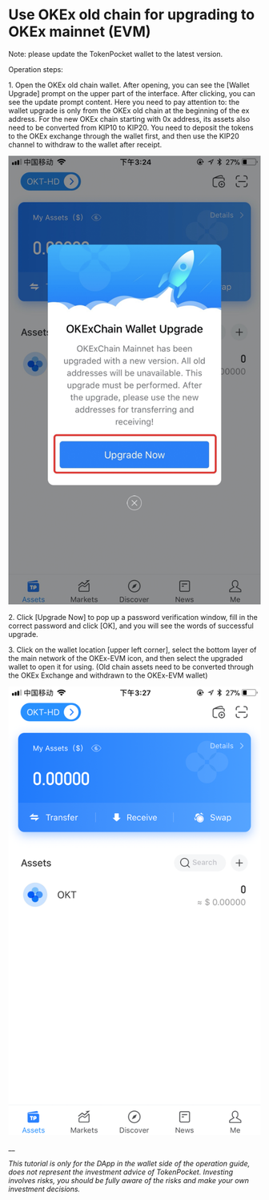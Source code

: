 # Use OKEx old chain for upgrading to OKEx mainnet (EVM)

Note: please update the TokenPocket wallet to the latest version.

Operation steps:&#x20;

1\. Open the OKEx old chain wallet. After opening, you can see the \[Wallet Upgrade] prompt on the upper part of the interface. After clicking, you can see the update prompt content. Here you need to pay attention to: the wallet upgrade is only from the OKEx old chain at the beginning of the ex address. For the new OKEx chain starting with 0x address, its assets also need to be converted from KIP10 to KIP20. You need to deposit the tokens to the OKEx exchange through the wallet first, and then use the KIP20 channel to withdraw to the wallet after receipt.

![](<../.gitbook/assets/1 (19).png>)



2\. Click \[Upgrade Now] to pop up a password verification window, fill in the correct password and click \[OK], and you will see the words of successful upgrade.





3\. Click on the wallet location \[upper left corner], select the bottom layer of the main network of the OKEx-EVM icon, and then select the upgraded wallet to open it for using. (Old chain assets need to be converted through the OKEx Exchange and withdrawn to the OKEx-EVM wallet)

![](<../.gitbook/assets/2 (11).png>)



__

_This tutorial is only for the DApp in the wallet side of the operation guide, does not represent the investment advice of TokenPocket. Investing involves risks, you should be fully aware of the risks and make your own investment decisions._
